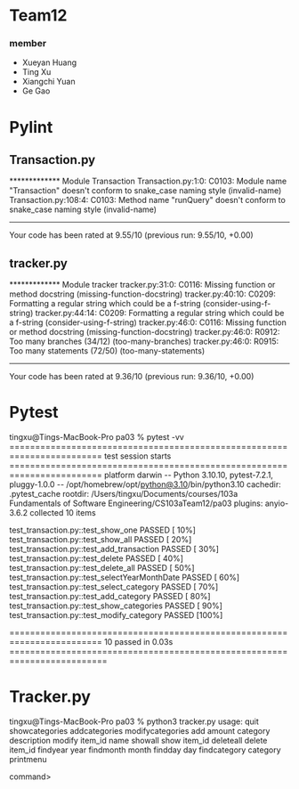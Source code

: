# Team12

### member
+ Xueyan Huang
+ Ting Xu
+ Xiangchi Yuan
+ Ge Gao


# Pylint
## Transaction.py
************* Module Transaction
Transaction.py:1:0: C0103: Module name "Transaction" doesn't conform to snake_case naming style (invalid-name)
Transaction.py:108:4: C0103: Method name "runQuery" doesn't conform to snake_case naming style (invalid-name)

------------------------------------------------------------------
Your code has been rated at 9.55/10 (previous run: 9.55/10, +0.00)
## tracker.py
************* Module tracker
tracker.py:31:0: C0116: Missing function or method docstring (missing-function-docstring)
tracker.py:40:10: C0209: Formatting a regular string which could be a f-string (consider-using-f-string)
tracker.py:44:14: C0209: Formatting a regular string which could be a f-string (consider-using-f-string)
tracker.py:46:0: C0116: Missing function or method docstring (missing-function-docstring)
tracker.py:46:0: R0912: Too many branches (34/12) (too-many-branches)
tracker.py:46:0: R0915: Too many statements (72/50) (too-many-statements)

------------------------------------------------------------------
Your code has been rated at 9.36/10 (previous run: 9.36/10, +0.00)


# Pytest

tingxu@Tings-MacBook-Pro pa03 % pytest -vv
======================================================================== test session starts ========================================================================
platform darwin -- Python 3.10.10, pytest-7.2.1, pluggy-1.0.0 -- /opt/homebrew/opt/python@3.10/bin/python3.10
cachedir: .pytest_cache
rootdir: /Users/tingxu/Documents/courses/103a Fundamentals of Software Engineering/CS103aTeam12/pa03
plugins: anyio-3.6.2
collected 10 items                                                                                                                                                  

test_transaction.py::test_show_one PASSED                                                                                                                     [ 10%]
test_transaction.py::test_show_all PASSED                                                                                                                     [ 20%]
test_transaction.py::test_add_transaction PASSED                                                                                                              [ 30%]
test_transaction.py::test_delete PASSED                                                                                                                       [ 40%]
test_transaction.py::test_delete_all PASSED                                                                                                                   [ 50%]
test_transaction.py::test_selectYearMonthDate PASSED                                                                                                          [ 60%]
test_transaction.py::test_select_category PASSED                                                                                                              [ 70%]
test_transaction.py::test_add_category PASSED                                                                                                                 [ 80%]
test_transaction.py::test_show_categories PASSED                                                                                                              [ 90%]
test_transaction.py::test_modify_category PASSED                                                                                                              [100%]

======================================================================== 10 passed in 0.03s =========================================================================

# Tracker.py

tingxu@Tings-MacBook-Pro pa03 % python3 tracker.py
usage:
            quit
            showcategories
            addcategories
            modifycategories
            add amount category description
            modify item_id name
            showall
            show item_id
            deleteall
            delete item_id
            findyear year
            findmonth month
            findday day
            findcategory category
            printmenu
            
command> 